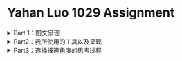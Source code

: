 # Yahan Luo 1029 Assignment
<details>
<summary> Part 1：图文呈现 </summary>
  
## 我国废玻璃回收总量下降 玻璃容器回收再生产业受阻

2019年10月21日，《中国再生资源行业发展报告（2019）》在商务部流通业发展司网站正式发布。该报告显示，2018 年我国废玻璃回收总量为1040吨，同比下降2.8%；同比增长率在十大再生资源类别中排名倒数第二。其中，我国日用玻璃及制品废玻璃回收利用量为300 万吨，占废玻璃总回收利用量的 28.8%，同比下降达2.5%。 

玻璃是一种能百分之百回收的再生物质。据GPI（Glass Package Institute）介绍，回收后的废玻璃可以代替生产同样重量新玻璃中95%的原料，损耗比例仅占5%。即便是耗能较多的“回炉再造”方式，每回收1吨容器玻璃也可节约800公斤石英砂，130公斤烧碱，130公斤石灰石和140升重油。回收废玻璃不仅可以节能，还可以减排。每回收6吨的容器玻璃，就可以少排放1吨二氧化碳。

<p align="center">
	<img src="https://github.com/YahanLuo/2019-Visual-Data-Journalism/blob/master/Assignment%201029/pic1final.png" width="450">
</p>

然而在我国，废玻璃几乎已经被排除在可回收垃圾的范畴之外。体积大，重量重，不易压缩，运输成本高且运输过程危险，都成为收废品商家拒绝废玻璃的理由。而如果从废旧垃圾中分拣玻璃，高昂的人工费将会使企业每卖一吨废玻璃就要“亏损一两百元”。长远来看，国内玻璃市场产能过剩，商品价格低迷。相较于再生玻璃，直接使用原料加工生产的玻璃成本更低。而且，国内绝大多数企业无法达到废玻璃利用的行业要求，无法享受资源再生行业的税收优惠政策。因此，我国废玻璃回收率一直处于较低水平。

但并非各国皆是如此。从全球看来，欧盟的玻璃回收率属领先水平。据FEVE(The European Container Glass Fedration)新公布的数据，欧盟国家的玻璃平均回收率达74%。在美国，各州废旧玻璃回收率不同。以纽约市为例，2019年纽约各街区MGP（Mental，Glass，Plastic）回收率平均约为61%，最高可达100%。

<p align="center">
	<img src="https://github.com/YahanLuo/2019-Visual-Data-Journalism/blob/master/Assignment%201029/pic3final.png" width="450">
</p>

现在，许多发达国家已经通过立法，利用押金制度将玻璃容器纳入城市固废回收的范围之内。这或将成为我国解决废弃玻璃回收率过低的有效途径。据CRI(Container Recycling Institute)的数据，美国有容器存放法规的州平均玻璃容器回收率略高于63%，而没有容器存放法规的州平均回收率仅为24%左右。

<div align = right style = > 记者 | 罗雅涵 </div>

</details>

<details>
 <summary>Part2：我所使用的工具以及呈现</summary>
  
### 数据来源
1. [中华人民共和国商务部流通业发展司：《中国再生资源行业发展报告》（2014年-2019年）](http://ltfzs.mofcom.gov.cn/)
2. [GPI（Glass Package Institute）: Glass Recycling Facts](http://www.gpi.org/recycling/glass-recycling-facts)
3. [GPI（Glass Package Institute）: Carbon Calculator](http://www.gpi.org/recycling/carbon-calculator)
4. [《环境与生活》：我国废旧玻璃制品回收率低 专家建议玻璃瓶强制回收应立法](http://www.hjysh.net/index.php?m=content&c=index&a=show&catid=21&id=1677&from=singlemessage&isappinstalled=0)
5. [FEVE（The European Container Glass Fedration）](https://feve.org/)
6. [NYC（New York City）：Recycling Diversion and Capture Rates](https://www1.nyc.gov/assets/dsny/site/services/recycling)
7. [CRI（Container Recycling Institute）](http://www.container-recycling.org/)

### 参考文献
1. [《上观日报》:每卖一吨就亏一两百元，玻璃静脉产业濒临瘫痪？如何自救](https://www.jfdaily.com/news/detail?id=73929)
2. [《上观日报》:“城市矿产”——废玻璃的回收和利用](https://www.jfdaily.com/news/detail?id=112262)
3. [中华人民共和国国家统计局：国家数据](http://data.stats.gov.cn/search.htm?s=玻璃)
4. [北极星环保网](http://huanbao.bjx.com.cn/)
5. [北极星固废网](gfcl.bjx.com.cn/)
6. [Glass-International](https://www.glass-international.com/)
7. [中国轻工业网: 数说轻工](http://www.clii.com.cn/ssqg/index_2.html)
8. [前瞻数据库](https://d.qianzhan.com/xdata/xsearch?q=%e7%8e%bb%e7%92%83&cls=02)

### 数据收集过程
1. 先是在北极星环保网上注意到了新发布的《中国再生资源行业发展报告（2019）》，于是顺藤摸瓜找到了从2014年到2019年每一年的《中国再生资源行业发展报告》，并找出废玻璃的年产出量和回收量；
2. 企图弄清楚**为什么要回收玻璃**————由此找到了GPI（Glass Package Institute）的官网，并且由此找到了CRI(Container Recycling Institute)的网站；
3. 搞清楚**为什么国内回收玻璃的比率低**————这里很难找到除了采访稿件以外的材料，即便是想要通过算账的方式展示国内费玻璃回收行业的困境，也难以找到说服力的数据，所以作罢；
4. 力图搞清楚**哪些国家厉害以及为什么**————由此找到 Glass-International的网站，并在这个网站上找到了FEVE（The European Container Glass Fedration）的链接页面；
5. 最后，企指出**我国能怎样解决**。

### 数据分析和呈现的步骤
1. 首先**下定决心**，图片和文字绝对不能展现重复的内容。
2. 其次，梳理出左右的文字内容，包括要呈现的数据。
3. 动脑子，到底哪些内容适合用图来呈现？（害，其实看一眼数据就能感觉到。比如回收一个罐子可以点多久灯那个，真的很适合小图标啊！）
4. 作图之前，再想一遍，有没有更好的图形类别？（比如我把欧盟回收率从柱状图改成了玉珏图，因为我觉得百分比这样表示更好。）
5. Infrogram启动，导入数据，截图。PS启动，导入截图，拼版，导出，完成。
6. 对于无法足够清晰地阐明自己的观点的图表，删掉。（我之前做了一张关于“我国各类别可再生物质年回收量增长率”的折线图，就删掉了。）

</details>

<details>
 <summary>Part3：选择报道角度的思考过程</summary>
  
  ### 究竟是数据新闻还是行业报告？————记一次极度折磨人的选题过程
    
    “神所惩治的人是有福的。——《约伯记》”     “困于心，衡于虑，而后作；——《孟子》”
 
 我必须得承认，这一次的选题非常的折磨我。:new_moon_with_face:
 
 当然，这份折磨是由于我自己的能力不足而带来的，和题目本身没什么关系。下面来说一下我的**心路历程**：

 1. 拿到这个选题时，我首先想的是做一个**好玩直观的信息图**。比方说一个人一年产生的垃圾有多重，堆起来有多高？哪一个国家产生的垃圾最多？这个选题多好！又有意思又具有教育意义。于是，我怀着想好了选题的亢奋的心情点开了B站，准备快乐快乐。但不料自己一个手贱，在输入框里打出了“垃圾 可视化”的字样。于是，我得以看见了别人用视频呈现了我脑子中的东西，甚至比我想象的更加精良。:upside_down_face:（视频分享：[你一年扔多少垃圾？请看各国人均垃圾年产量排名](https://www.bilibili.com/video/av68712464?t=55)）
 
 2. 冷静下来我意识到，**不能单纯企图表现垃圾有多少**，这样的数据可视化仅仅给人带来感官刺激，没有实际的信息增量，而且做得好的人遍地都是。于是乎，我第二次审题，决定找一个领域的垃圾来做文章。正所谓[“陆海空天亮丽的星”](https://www.baidu.com/s?tn=80035161_2_dg&wd=%E9%99%86%E6%B5%B7%E7%A9%BA%E5%A4%A9%E9%9D%93%E4%B8%BD%E7%9A%84%E6%98%9F)，我寻思着陆地上的垃圾一定有很多人写，那我就写写**海洋垃圾**或者**太空垃圾**吧！这么小众的题目，一定不会有人和我一样。
 
 3. 决定后，我开始寻找数据。从联合国官网/NASA开始，一路靠着垃圾VPN跌跌撞撞翻各种网站。但由于我的VPN实在太垃圾了，一连两天，我都卡在各大报告机构的主页面，烦躁地敲着电脑指板，期盼着这个URL能使我不要再掉回墙内。当然这不是重点，重点是我再三审题后，发现两个细节：“不用面面俱到，而是言之有物。”以及“为首都进入垃圾分类时代做准备”。这下可好，我的太空垃圾选题怎样也不能为首都进入垃圾分类时代做准备啊！:ideograph_advantage:另一方面，海洋垃圾的数据多以[太平洋垃圾带](https://theoceancleanup.com/great-pacific-garbage-patch/)、海水中的塑料微粒以及海洋垃圾对动物的伤害为主题。我个人认为，这些数据很难从一个非常小的切口深挖下去，而且又容易落回到只追求感官刺激的直观可视化。（如果操作不当的话。）于是，我决定放弃企图报道某一垃圾类别的雄心壮志，决定选取**陆地垃圾**（为首都进入垃圾分类时代做准备）中的**一个类别**（篇幅精简、直击重点）来写。
 
 4. 首先，我选取的是**塑料**————这太好理解了，毕竟我刚从飘满塑料瓶和塑料袋的海洋污染页面过来，自然而然想要研究塑料的来龙去脉。这时，我福至心灵，想起十年前的那个六一儿童节（？），限塑令正式颁布的那一天。太好了，做**限塑令后中国塑料袋的利用情况**，题目都想好了，就叫“限塑令十年：天空中飘的是什么”:+1:然而，好的选题都是相似的。我愉快地发现了新京报这篇[“习惯了快递和外卖，你离不开塑料袋”](http://www.bjnews.com.cn/graphic/2019/07/03/598577.html)。害，行吧，换。
 
 5. 到了这个时候，时间已经过去了四天，我越来越烦躁，也越来越郁闷。我到底是个什么垃圾？！:anger:企图从国家数据的官网上寻找答案，发现不存在[垃圾堆肥](http://data.stats.gov.cn/search.htm?s=堆肥)的数据，断了我做**垃圾处理**三大途径占比的心。“**垃圾焚烧发电**补贴即将取消”本可以是一个好选题，但看不懂行业财报的我硬生生放弃了它。三大垃圾处理途径我失去了两条，最后无可避免地走向了**垃圾回收再生**这一无趣又老套的议题。
 
 6. 于是乎，周日晚上疲惫不堪的我，打开了北极星环保网，浏览着固废系统的最新消息，企图寻找一个合适的切入口。《中国再生资源行业发展报告（2019）》跳入了我的眼帘。之前看新闻时遇到的一个词**“低值再生资源”**跳进了我的脑子，看着回收量超低的**废玻璃**，又想起玻璃是出了名的高耗能高污染行业————这一定有不合理之处!
 
 7. 于是，一切就这样发生了。:slightly_smiling_face:
  
  
  
  
  
  
  
  

